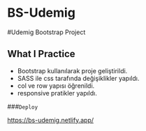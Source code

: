 # BS-Udemig
#Udemig Bootstrap Project

## What I Practice
- Bootstrap kullanılarak proje geliştirildi.
- SASS ile css tarafında değişiklikler yapıldı.
- col ve row yapısı öğrenildi.
- responsive pratikler yapıldı.


###`Deploy`

https://bs-udemig.netlify.app/

